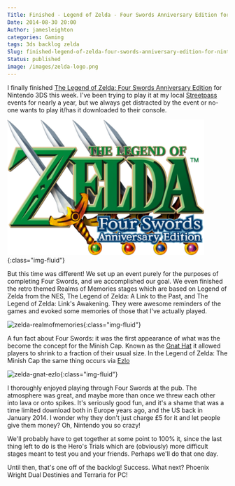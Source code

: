 ```yaml
---
Title: Finished - Legend of Zelda - Four Swords Anniversary Edition for Nintendo 3DS
Date: 2014-08-30 20:00
Author: jamesleighton
categories: Gaming
tags: 3ds backlog zelda
Slug: finished-legend-of-zelda-four-swords-anniversary-edition-for-nintendo-3ds
Status: published
image: /images/zelda-logo.png
---
```


I finally finished [The Legend of Zelda: Four Swords Anniversary Edition](http://zelda.com/fourswordsanniversary/ "The Legend of Zelda: Four Swords Anniversary Edition") for Nintendo 3DS this week. I've been trying to play it at my local [Streetpass](http://www.streetpassnorthwales.co.uk/ "StreetPass North Wales") events for nearly a year, but we always get distracted by the event or no-one wants to play it/has it downloaded to their console.

![zelda-logo](/images/zelda-logo.png){:class="img-fluid"}

But this time was different! We set up an event purely for the purposes of completing Four Swords, and we accomplished our goal. We even finished the retro themed Realms of Memories stages which are based on Legend of Zelda from the NES, The Legend of Zelda: A Link to the Past, and The Legend of Zelda: Link's Awakening. They were awesome reminders of the games and evoked some memories of those that I've actually played.

![zelda-realmofmemories](https://jamesleighton.files.wordpress.com/2016/11/zelda-realmofmemori){:class="img-fluid"}

A fun fact about Four Swords: it was the first appearance of what was the become the concept for the Minish Cap. Known as the [Gnat Hat](http://zelda.wikia.com/wiki/Gnat_Hat "Gnat Hat") it allowed players to shrink to a fraction of their usual size. In the Legend of Zelda: The Minish Cap the same thing occurs via [Ezlo](http://zelda.wikia.com/wiki/Ezlo)

![zelda-gnat-ezlo](https://jamesleighton.files.wordpress.com/2016/11/zelda-gnat-ezlo.png){:class="img-fluid"}

I thoroughly enjoyed playing through Four Swords at the pub. The atmosphere was great, and maybe more than once we threw each other into lava or onto spikes. It's seriously good fun, and it's a shame that was a time limited download both in Europe years ago, and the US back in January 2014. I wonder why they don't just charge £5 for it and let people give them money? Oh, Nintendo you so crazy!

We'll probably have to get together at some point to 100% it, since the last thing left to do is the Hero's Trials which are (obviously) more difficult stages meant to test you and your friends. Perhaps we'll do that one day.

Until then, that's one off of the backlog! Success. What next? Phoenix Wright Dual Destinies and Terraria for PC!

